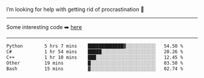 I’m looking for help with getting rid of procrastination 🤔

-----

Some interesting code :arrow_right: [here](https://github.com/zhen8838/playground)

-----

<!--START_SECTION:waka-->

```txt
Python        5 hrs 7 mins    █████████████▓░░░░░░░░░░░   54.50 %
C#            1 hr 54 mins    █████░░░░░░░░░░░░░░░░░░░░   20.26 %
C++           1 hr 10 mins    ███░░░░░░░░░░░░░░░░░░░░░░   12.45 %
Other         19 mins         █░░░░░░░░░░░░░░░░░░░░░░░░   03.50 %
Bash          15 mins         ▓░░░░░░░░░░░░░░░░░░░░░░░░   02.74 %
```

<!--END_SECTION:waka-->

<!--
**zhen8838/zhen8838** is a ✨ _special_ ✨ repository because its `README.md` (this file) appears on your GitHub profile.

Here are some ideas to get you started:

- 🔭 I’m currently working on ...
- 🌱 I’m currently learning ...
- 👯 I’m looking to collaborate on ...
 ...
- 💬 Ask me about ...
- 📫 How to reach me: ...
- 😄 Pronouns: ...
- ⚡ Fun fact: ...
-->
